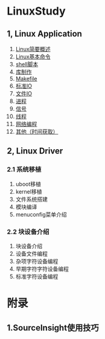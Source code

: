 # LinuxStudy 
## 1, Linux Application

1. [Linux简要概述](https://github.com/TimChanCHN/LinuxStudy/blob/master/LinuxApplication/Linux%E7%AE%80%E8%A6%81%E6%A6%82%E8%BF%B0)
1. [Linux基本命令](https://github.com/TimChanCHN/LinuxStudy/blob/master/LinuxApplication/Linux%E5%9F%BA%E6%9C%AC%E5%91%BD%E4%BB%A4)
1. [shell脚本](https://github.com/TimChanCHN/LinuxStudy/blob/master/LinuxApplication/shell%E8%84%9A%E6%9C%AC)
1. [库制作](https://github.com/TimChanCHN/LinuxStudy/blob/master/LinuxApplication/%E5%BA%93%E5%88%B6%E4%BD%9C)
1. [Makefile](https://github.com/TimChanCHN/LinuxStudy/blob/master/LinuxApplication/Makefile)
1. [标准IO](https://github.com/TimChanCHN/LinuxStudy/blob/master/LinuxApplication/%E6%A0%87%E5%87%86IO)
1. [文件IO](https://github.com/TimChanCHN/LinuxStudy/blob/master/LinuxApplication/%E6%96%87%E4%BB%B6IO)
1. [进程](https://github.com/TimChanCHN/LinuxStudy/blob/master/LinuxApplication/%E8%BF%9B%E7%A8%8B)
1. [信号](https://github.com/TimChanCHN/LinuxStudy/blob/master/LinuxApplication/%E4%BF%A1%E5%8F%B7)
1. [线程](https://github.com/TimChanCHN/LinuxStudy/blob/master/LinuxApplication/%E7%BA%BF%E7%A8%8B)
1. [网络编程](https://github.com/TimChanCHN/LinuxStudy/blob/master/LinuxApplication/%E7%BD%91%E7%BB%9C%E7%BC%96%E7%A8%8B)
1. [其他（时间获取）](https://github.com/TimChanCHN/LinuxStudy/blob/master/LinuxApplication/%E5%85%B6%E4%BB%96%EF%BC%88%E6%97%B6%E9%97%B4%E8%8E%B7%E5%8F%96%EF%BC%89)

## 2, Linux Driver
### 2.1 系统移植

1. uboot移植
1. kernel移植
1. 文件系统搭建
1. 模块编译
1. menuconfig菜单介绍

###  2.2 块设备介绍
1. 块设备介绍
1. 设备文件编程
1. 杂项字符设备编程
1. 早期字符字符设备编程
1. 标准字符设备编程

# 附录
## 1.SourceInsight使用技巧
